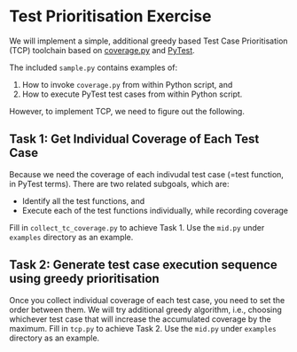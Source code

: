 # Test Prioritisation Exercise

We will implement a simple, additional greedy based Test Case Prioritisation (TCP) toolchain based on [coverage.py](https://coverage.readthedocs.io/en/coverage-5.5/) and [PyTest](https://docs.pytest.org/en/6.2.x/).

The included `sample.py` contains examples of:

1. How to invoke `coverage.py` from within Python script, and
2. How to execute PyTest test cases from within Python script.

However, to implement TCP, we need to figure out the following.

## Task 1: Get Individual Coverage of Each Test Case

Because we need the coverage of each indivudal test case (=test function, in PyTest terms). There are two related subgoals, which are:

- Identify all the test functions, and
- Execute each of the test functions individually, while recording coverage

Fill in `collect_tc_coverage.py` to achieve Task 1. Use the `mid.py` under `examples` directory as an example.

## Task 2: Generate test case execution sequence using greedy prioritisation

Once you collect individual coverage of each test case, you need to set the order between them. We will try additional greedy algorithm, i.e., choosing whichever test case that will increase the accumulated coverage by the maximum. Fill in `tcp.py` to achieve Task 2. Use the `mid.py` under `examples` directory as an example.